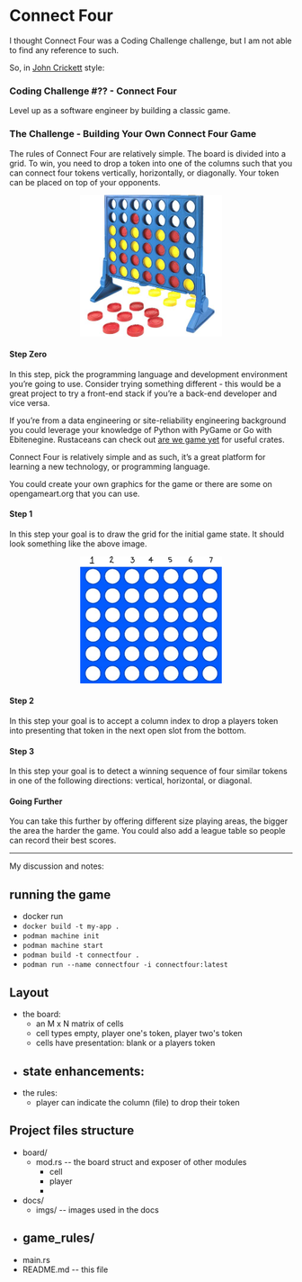 # Connect Four
I thought Connect Four was a Coding Challenge challenge, but I am not able
to find any reference to such.

So, in [John Crickett](https://codingchallenges.fyi/challenges/intro) style:

<!-- <details> -->
<!-- <summary>Challenge ??</summary> -->

### Coding Challenge #?? - Connect Four

Level up as a software engineer by building a classic game.

### The Challenge - Building Your Own Connect Four Game

The rules of Connect Four are relatively simple. The board is divided into a grid.
To win, you need to drop a token into one of the columns such that you can connect
four tokens vertically, horizontally, or diagonally. Your token can be placed on
top of your opponents.

<div align="center">
<img alt="classic board" src="docs/imgs/ConnectFour.jpeg" width="50%"/>
</div>

#### Step Zero

In this step, pick the programming language and development environment you’re
going to use. Consider trying something different - this would be a great
project to try a front-end stack if you’re a back-end developer and vice versa.

If you’re from a data engineering or site-reliability engineering background
you could leverage your knowledge of Python with PyGame or Go with Ebitenegine.
Rustaceans can check out [are we game yet](https://substack.com/redirect/57393075-698a-41a4-96c4-b43a50b881f3?j=eyJ1IjoiM2kweHp3In0.eqoqIq9l1pkHHeZL7RZc_Dhwm19HgvanBSy9MG77Yzk) for useful crates.

Connect Four is relatively simple and as such, it’s a great platform for
learning a new technology, or programming language.

You could create your own graphics for the game or there are some on
opengameart.org that you can use.

#### Step 1

In this step your goal is to draw the grid for the initial game state. It
should look something like the above image.

<div align="center">
<img alt="classic board" src="docs/imgs/ConnectFour_board-only.jpeg" width="50%"/>
</div>

#### Step 2

In this step your goal is to accept a column index to drop a players token into
presenting that token in the next open slot from the bottom.

#### Step 3

In this step your goal is to detect a winning sequence of four similar tokens in
one of the following directions: vertical, horizontal, or diagonal.

#### Going Further

You can take this further by offering different size playing areas, the bigger
the area the harder the game. You could also add a league table so people can
record their best scores.
<!-- </details> -->

<hr/>

My discussion and notes:

## running the game

- docker run
- `docker build -t my-app .`
- `podman machine init`
- `podman machine start`
- `podman build -t connectfour .`
- `podman run --name connectfour -i connectfour:latest`

## Layout
- the board:
    - an M x N matrix of cells
    - cell types empty, player one's token, player two's token
    - cells have presentation: blank or a players token
- state enhancements:
    -
- the rules:
    - player can indicate the column (file) to drop their token

## Project files structure
- board/
    - mod.rs -- the board struct and exposer of other modules
      - cell
      - player
      -
- docs/
    - imgs/ -- images used in the docs
- game_rules/
    -
- main.rs
- README.md -- this file
